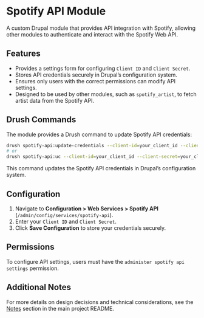 # Spotify API Module

A custom Drupal module that provides API integration with Spotify, allowing other modules to authenticate and interact with the Spotify Web API.

## Features

- Provides a settings form for configuring `Client ID` and `Client Secret`.
- Stores API credentials securely in Drupal’s configuration system.
- Ensures only users with the correct permissions can modify API settings.
- Designed to be used by other modules, such as `spotify_artist`, to fetch artist data from the Spotify API.

## Drush Commands

The module provides a Drush command to update Spotify API credentials:

```bash
drush spotify-api:update-credentials --client-id=your_client_id --client-secret=your_client_secret
# or
drush spotify-api:uc --client-id=your_client_id --client-secret=your_client_secret
```

This command updates the Spotify API credentials in Drupal’s configuration system.

## Configuration

1. Navigate to **Configuration > Web Services > Spotify API** (`/admin/config/services/spotify-api`).
2. Enter your `Client ID` and `Client Secret`.
3. Click **Save Configuration** to store your credentials securely.

## Permissions

To configure API settings, users must have the `administer spotify api settings` permission.

## Additional Notes

For more details on design decisions and technical considerations, see the [Notes](https://github.com/colinstillwell/colin_alternative_rock#notes) section in the main project README.
